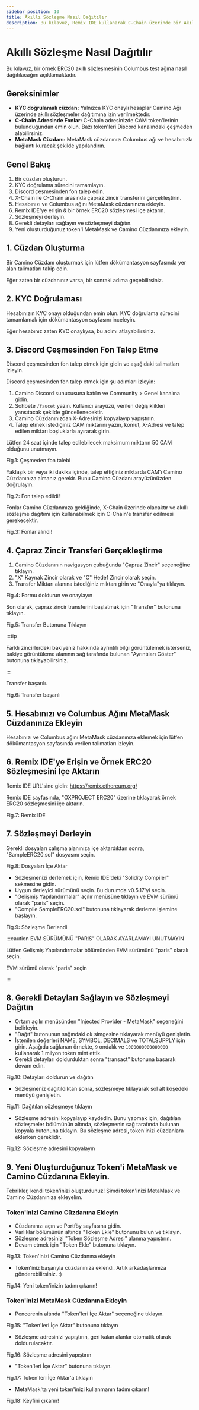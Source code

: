 ```yaml
---
sidebar_position: 10
title: Akıllı Sözleşme Nasıl Dağıtılır
description: Bu kılavuz, Remix IDE kullanarak C-Chain üzerinde bir Akıllı Sözleşmenin dağıtım sürecini açıklar.
---
```


# Akıllı Sözleşme Nasıl Dağıtılır

Bu kılavuz, bir örnek ERC20 akıllı sözleşmesinin Columbus test ağına nasıl dağıtılacağını açıklamaktadır.

## Gereksinimler

- **KYC doğrulamalı cüzdan:** Yalnızca KYC onaylı hesaplar Camino Ağı üzerinde akıllı sözleşmeler dağıtımına izin verilmektedir.
- **C-Chain Adresinde Fonlar:** C-Chain adresinizde CAM token'lerinin bulunduğundan emin olun. Bazı token'leri Discord kanalındaki çeşmeden alabilirsiniz.
- **MetaMask Cüzdanı:** MetaMask cüzdanınızı Columbus ağı ve hesabınızla bağlantı kuracak şekilde yapılandırın.

## Genel Bakış

1. Bir cüzdan oluşturun.
1. KYC doğrulama sürecini tamamlayın.
1. Discord çeşmesinden fon talep edin.
1. X-Chain ile C-Chain arasında çapraz zincir transferini gerçekleştirin.
1. Hesabınızı ve Columbus ağını MetaMask cüzdanınıza ekleyin.
1. Remix IDE'ye erişin & bir örnek ERC20 sözleşmesi içe aktarın.
1. Sözleşmeyi derleyin.
1. Gerekli detayları sağlayın ve sözleşmeyi dağıtın.
1. Yeni oluşturduğunuz token'i MetaMask ve Camino Cüzdanınıza ekleyin.

## 1. Cüzdan Oluşturma

Bir Camino Cüzdanı oluşturmak için lütfen  dökümantasyon sayfasında yer alan talimatları takip edin.

Eğer zaten bir cüzdanınız varsa, bir sonraki adıma geçebilirsiniz.

## 2. KYC Doğrulaması

Hesabınızın KYC onayı olduğundan emin olun. KYC doğrulama sürecini tamamlamak için  dökümantasyon sayfasını inceleyin.

Eğer hesabınız zaten KYC onaylıysa, bu adımı atlayabilirsiniz.

## 3. Discord Çeşmesinden Fon Talep Etme

Discord çeşmesinden fon talep etmek için  gidin ve aşağıdaki talimatları izleyin.

Discord çeşmesinden fon talep etmek için şu adımları izleyin:

1. Camino Discord sunucusuna katılın ve Community > Genel kanalına gidin.
1. Sohbete `/faucet` yazın. Kullanıcı arayüzü, verilen değişiklikleri yansıtacak şekilde güncellenecektir.
1. Camino Cüzdanınızdan X-Adresinizi kopyalayıp yapıştırın.
1. Talep etmek istediğiniz CAM miktarını yazın, komut, X-Adresi ve talep edilen miktarı boşluklarla ayırarak girin.

Lütfen 24 saat içinde talep edilebilecek maksimum miktarın 50 CAM olduğunu unutmayın.



Fig.1: Çeşmeden fon talebi


Yaklaşık bir veya iki dakika içinde, talep ettiğiniz miktarda CAM'ı Camino Cüzdanınıza almanız gerekir. Bunu Camino Cüzdanı arayüzünüzden doğrulayın.



Fig.2: Fon talep edildi!


Fonlar Camino Cüzdanınıza geldiğinde, X-Chain üzerinde olacaktır ve akıllı sözleşme dağıtımı için kullanabilmek için C-Chain'e transfer edilmesi gerekecektir.



Fig.3: Fonlar alındı!


## 4. Çapraz Zincir Transferi Gerçekleştirme

1. Camino Cüzdanının navigasyon çubuğunda "Çapraz Zincir" seçeneğine tıklayın.
1. "X" Kaynak Zincir olarak ve "C" Hedef Zincir olarak seçin.
1. Transfer Miktarı alanına istediğiniz miktarı girin ve "Onayla"ya tıklayın.



Fig.4: Formu doldurun ve onaylayın


Son olarak, çapraz zincir transferini başlatmak için "Transfer" butonuna tıklayın.



Fig.5: Transfer Butonuna Tıklayın


:::tip

Farklı zincirlerdeki bakiyeniz hakkında ayrıntılı bilgi görüntülemek isterseniz, bakiye görüntüleme alanının sağ tarafında bulunan "Ayrıntıları Göster" butonuna tıklayabilirsiniz.

:::

Transfer başarılı.



Fig.6: Transfer başarılı


## 5. Hesabınızı ve Columbus Ağını MetaMask Cüzdanınıza Ekleyin

Hesabınızı ve Columbus ağını MetaMask cüzdanınıza eklemek için lütfen  dökümantasyon sayfasında verilen talimatları izleyin.

## 6. Remix IDE'ye Erişin ve Örnek ERC20 Sözleşmesini İçe Aktarın

Remix IDE URL'sine gidin: https://remix.ethereum.org/

Remix IDE sayfasında, "OXPROJECT ERC20" üzerine tıklayarak örnek ERC20 sözleşmesini içe aktarın.



Fig.7: Remix IDE


## 7. Sözleşmeyi Derleyin

Gerekli dosyaları çalışma alanınıza içe aktardıktan sonra, "SampleERC20.sol" dosyasını seçin.



Fig.8: Dosyaları İçe Aktar


- Sözleşmenizi derlemek için, Remix IDE'deki "Solidity Compiler" sekmesine gidin.
- Uygun derleyici sürümünü seçin. Bu durumda v0.5.17'yi seçin.
- "Gelişmiş Yapılandırmalar" açılır menüsüne tıklayın ve EVM sürümü olarak "paris" seçin.
- "Compile SampleERC20.sol" butonuna tıklayarak derleme işlemine başlayın.



Fig.9: Sözleşme Derlendi


:::caution EVM SÜRÜMÜNÜ "PARIS" OLARAK AYARLAMAYI UNUTMAYIN

Lütfen Gelişmiş Yapılandırmalar bölümünden EVM sürümünü "paris" olarak seçin.



EVM sürümü olarak "paris" seçin


:::

## 8. Gerekli Detayları Sağlayın ve Sözleşmeyi Dağıtın

- Ortam açılır menüsünden "Injected Provider - MetaMask" seçeneğini belirleyin.
- "Dağıt" butonunun sağındaki ok simgesine tıklayarak menüyü genişletin.
- İstenilen değerleri NAME, SYMBOL, DECIMALS ve TOTALSUPPLY için girin. Aşağıda sağlanan örnekte, `9` ondalık ve `1000000000000000` kullanarak 1 milyon token mint ettik.
- Gerekli detayları doldurduktan sonra "transact" butonuna basarak devam edin.



Fig.10: Detayları doldurun ve dağıtın


- Sözleşmeniz dağıtıldıktan sonra, sözleşmeye tıklayarak sol alt köşedeki menüyü genişletin.



Fig.11: Dağıtılan sözleşmeye tıklayın


- Sözleşme adresini kopyalayıp kaydedin. Bunu yapmak için, dağıtılan sözleşmeler bölümünün altında, sözleşmenin sağ tarafında bulunan kopyala butonuna tıklayın. Bu sözleşme adresi, token'inizi cüzdanlara eklerken gereklidir.



Fig.12: Sözleşme adresini kopyalayın


## 9. Yeni Oluşturduğunuz Token'i MetaMask ve Camino Cüzdanına Ekleyin.

Tebrikler, kendi token'inizi oluşturdunuz! Şimdi token'inizi MetaMask ve Camino Cüzdanınıza ekleyelim.

### Token'inizi Camino Cüzdanına Ekleyin

- Cüzdanınızı açın ve Portföy sayfasına gidin.
- Varlıklar bölümünün altında "Token Ekle" butonunu bulun ve tıklayın.
- Sözleşme adresinizi "Token Sözleşme Adresi" alanına yapıştırın.
- Devam etmek için "Token Ekle" butonuna tıklayın.



Fig.13: Token'inizi Camino Cüzdanına ekleyin


- Token'iniz başarıyla cüzdanınıza eklendi. Artık arkadaşlarınıza gönderebilirsiniz. :)



Fig.14: Yeni token'inizin tadını çıkarın!


### Token'inizi MetaMask Cüzdanına Ekleyin

- Pencerenin altında "Token'leri İçe Aktar" seçeneğine tıklayın.



Fig.15: "Token'leri İçe Aktar" butonuna tıklayın


- Sözleşme adresinizi yapıştırın, geri kalan alanlar otomatik olarak doldurulacaktır.



Fig.16: Sözleşme adresini yapıştırın


- "Token'leri İçe Aktar" butonuna tıklayın.



Fig.17: Token'leri İçe Aktar'a tıklayın


- MetaMask'ta yeni token'inizi kullanmanın tadını çıkarın!



Fig.18: Keyfini çıkarın!
